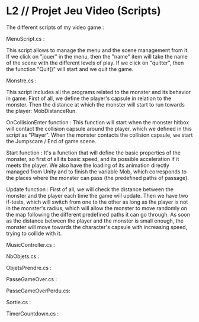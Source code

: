 # L2 // Projet Jeu Video (Scripts)
The different scripts of my video game :

MenuScript.cs :

This script allows to manage the menu and the scene management from it.
If we click on "jouer" in the menu, then the "name" item will take the name of the scene with the different levels of play. If we click on "quitter", then the function "Quit()" will start and we quit the game.

Monstre.cs :

This script includes all the programs related to the monster and its behavior in game.
First of all, we define the player's capsule in relation to the monster.
Then the distance at which the monster will start to run towards the player: MobDistanceRun.

OnCollisionEnter function : This function will start when the monster hitbox will contact the collision capsule around the player, which we defined in this script as "Player". When the monster contacts the collision capsule, we start the Jumpscare / End of game scene.

Start function : It's a function that will define the basic properties of the monster, so first of all its basic speed, and its possible acceleration if it meets the player. We also have the loading of its animation directly managed from Unity and to finish the variable Mob, which corresponds to the places where the monster can pass (the predefined paths of passage).

Update function : First of all, we will check the distance between the monster and the player each time the game will update. Then we have two if-tests, which will switch from one to the other as long as the player is not in the monster's radius, which will allow the monster to move randomly on the map following the different predefined paths it can go through. As soon as the distance between the player and the monster is small enough, the monster will move towards the character's capsule with increasing speed, trying to collide with it.

MusicController.cs :

NbObjets.cs :

ObjetsPrendre.cs :

PasseGameOver.cs : 

PasseGameOverPerdu.cs:

Sortie.cs :

TimerCountdown.cs :
